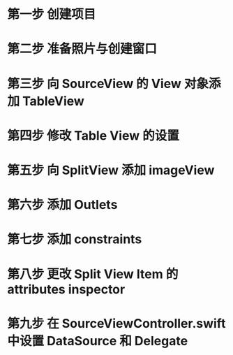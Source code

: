 # 第一步 创建项目

# 第二步 准备照片与创建窗口

# 第三步 向 SourceView 的 View 对象添加 TableView

# 第四步 修改 Table View 的设置

# 第五步 向 SplitView 添加 imageView

# 第六步 添加 Outlets

# 第七步 添加 constraints

# 第八步 更改 Split View Item 的 attributes inspector

# 第九步 在 SourceViewController.swift 中设置 DataSource 和 Delegate

